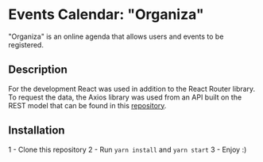 # Events Calendar: "Organiza"
"Organiza" is an online agenda that allows users and events to be registered.

## Description

For the development React was used in addition to the React Router library. To request the data, the Axios library was used from an API built on the REST model that can be found in this [repository](https://github.com/lzcee/events-calendar-backend).

## Installation
1 - Clone this repository
2 - Run `yarn install` and `yarn start`
3 - Enjoy :)